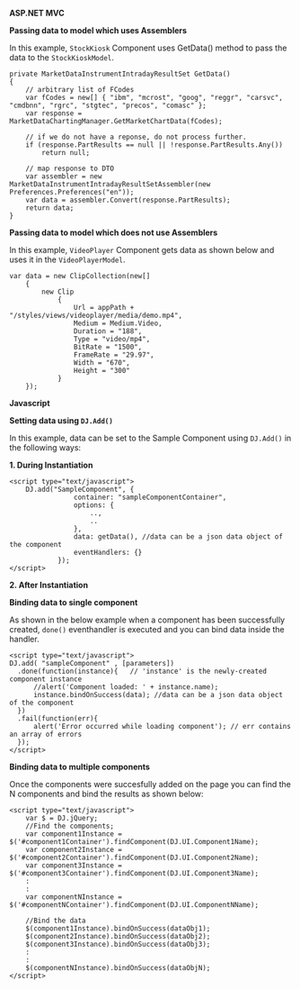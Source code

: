 ﻿**ASP.NET MVC**

**Passing data to model which uses Assemblers**

In this example, `StockKiosk` Component uses GetData() method to pass the data to the `StockKioskModel`.


	private MarketDataInstrumentIntradayResultSet GetData()
	{
		// arbitrary list of FCodes
		var fCodes = new[] { "ibm", "mcrost", "goog", "reggr", "carsvc", "cmdbnn", "rgrc", "stgtec", "precos", "comasc" };
		var response = MarketDataChartingManager.GetMarketChartData(fCodes);

		// if we do not have a reponse, do not process further.
		if (response.PartResults == null || !response.PartResults.Any())
			return null;

		// map response to DTO
		var assembler = new MarketDataInstrumentIntradayResultSetAssembler(new Preferences.Preferences("en"));
		var data = assembler.Convert(response.PartResults);
		return data;
	}

**Passing data to model which does not use Assemblers**

In this example, `VideoPlayer` Component gets data as shown below and uses it in the `VideoPlayerModel`.


	var data = new ClipCollection(new[]
		{
			new Clip
				{
					Url = appPath + "/styles/views/videoplayer/media/demo.mp4",
					Medium = Medium.Video,
					Duration = "188",
					Type = "video/mp4",
					BitRate = "1500",
					FrameRate = "29.97",
					Width = "670",
					Height = "300"
				}
		});

**Javascript**

**Setting data using `DJ.Add()`**

In this example, data can be set to the Sample Component using `DJ.Add()` in the following ways:

**1. During Instantiation**

	<script type="text/javascript">
		DJ.add("SampleComponent", {
					container: "sampleComponentContainer",
					options: {
						..,
						..
					},
					data: getData(), //data can be a json data object of the component
					eventHandlers: {}
				});
	</script>


**2. After Instantiation**

**Binding data to single component** 

As shown in the below example when a component has been successfully created, `done()` eventhandler is executed
and you can bind data inside the handler.     

	<script type="text/javascript">
    DJ.add( "sampleComponent" , [parameters])
      .done(function(instance){   // 'instance' is the newly-created component instance
          //alert('Component loaded: ' + instance.name);
		  instance.bindOnSuccess(data); //data can be a json data object of the component
      })
      .fail(function(err){
          alert('Error occurred while loading component'); // err contains an array of errors
      }); 
	</script>

**Binding data to multiple components**

Once the components were succesfully added on the page you can find the N components and bind the results as shown below:

	<script type="text/javascript">
		var $ = DJ.jQuery;	
		//Find the components;
		var component1Instance = $('#component1Container').findComponent(DJ.UI.Component1Name);
		var component2Instance = $('#component2Container').findComponent(DJ.UI.Component2Name);
		var component3Instance = $('#component3Container').findComponent(DJ.UI.Component3Name);
		:
		:
		var componentNInstance = $('#componentNContainer').findComponent(DJ.UI.ComponentNName);

		//Bind the data
		$(component1Instance).bindOnSuccess(dataObj1);
		$(component2Instance).bindOnSuccess(dataObj2);
		$(component3Instance).bindOnSuccess(dataObj3);
		:
		:
		$(componentNInstance).bindOnSuccess(dataObjN);
	</script>



